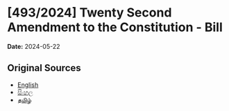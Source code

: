# [493/2024] Twenty Second Amendment to the Constitution - Bill

**Date:** 2024-05-22

## Original Sources

- [English](https://documents.gov.lk/view/bills/2024/5/493-2024_E.pdf)
- [සිංහල](https://documents.gov.lk/view/bills/2024/5/493-2024_S.pdf)
- [தமிழ்](https://documents.gov.lk/view/bills/2024/5/493-2024_T.pdf)
